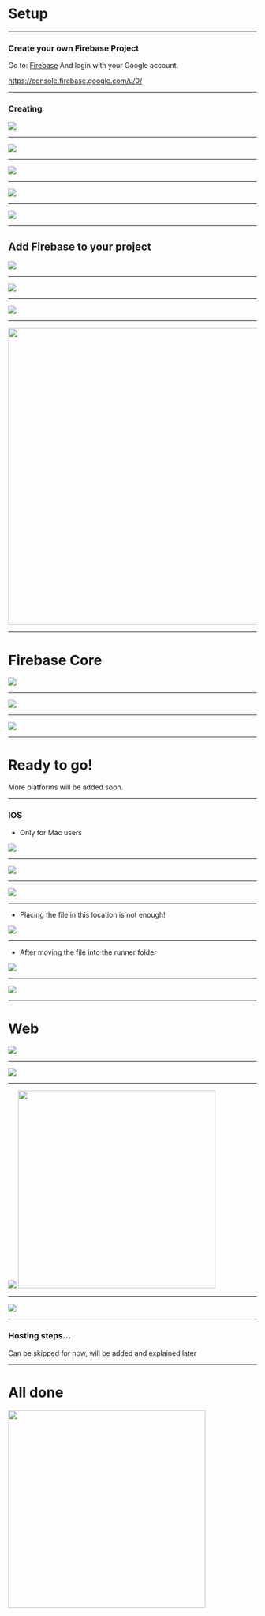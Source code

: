 # Setup
---

### Create your own Firebase Project
Go to:
[Firebase](https://console.firebase.google.com/u/0/)
And login with your Google account.

https://console.firebase.google.com/u/0/

---
### Creating 
<img src="../images/firebase-create-1.png">

---
<img src="../images/firebase-create-2.png">

---
<img src="../images/firebase-create-3.png">

---
<img src="../images/firebase-create-4.png">

---
<img src="../images/firebase-create-5.png">

---
## Add Firebase to your project
<img src="../images/firebase-add-1.png">

---
<img src="../images/firebase-add-2.png">

---
<img src="../images/firebase-add-3.png">

---
<img src="../images/firebase-add-4.png" height=600>

---
# Firebase Core
<img src="../images/firebase-core-1.png">

---
<img src="../images/firebase-core-2.png">

---
<img src="../images/firebase-core-3.png">

---
# Ready to go!
More platforms will be added soon.

---
### IOS
- Only for Mac users
<img src="../images/firebase-ios-1.png">

---
<img src="../images/firebase-ios-2.png">

---
<img src="../images/firebase-ios-3.png">

---
- Placing the file in this location is not enough!
<img src="../images/firebase-ios-4.png">

---
- After moving the file into the runner folder
<img src="../images/firebase-ios-5.png">

---
<img src="../images/firebase-ios-6.png">

---
# Web
<img src="../images/firebase-web-1.png">

---
<img src="../images/firebase-web-2.png">

---
<img src="../images/firebase-web-4.png">
<img src="../images/firebase-web-3.png" height=400>

---
<img src="../images/firebase-web-5.png">

---
### Hosting steps...
Can be skipped for now, will be added and explained later

---
# All done
<img src="../images/setup-done.png" height=400>
